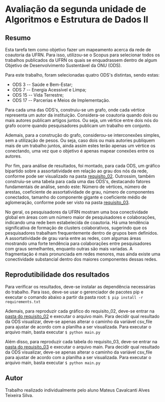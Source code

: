 # Avaliação da segunda unidade de Algoritmos e Estrutura de Dados II

## Resumo
Esta tarefa tem como objetivo fazer um mapeamento acerca da rede de coautoria da UFRN. Para isso, utilizou-se o Scopus para selecionar todos os trabalhos publicados da UFRN os quais se enquadrassem dentro de algum Objetivo de Desenvolvimento Sustentável da ONU (ODS).

Para este trabalho, foram selecionadas quatro ODS's distintas, sendo estas:
- ODS 3 -- Saúde e Bem-Estar;
- ODS 7 -- Energia Acessível e Limpa;
- ODS 15 -- Vida Terrestre;
- ODS 17 -- Parcerias e Meios de Implementação.

Para cada uma das ODS's, construiu-se um grafo, onde cada vértice representa um autor da instituição. Considera-se coautoria quando dois ou mais autores publicam artigos juntos. Ou seja, um vértice entre dois nós do grafo ocorre quando pesquisadores publicam um trabalho em conjunto.

Ademais, para a construção do grafo, considerou-se interconexões simples, sem a utilização de pesos. Ou seja, caso dois ou mais autories publiquem mais de um trabalho juntos, ainda assim estes terão apenas um vértice os conectando, uma vez que o objetivo é apenas mapear conexões entre os autores.

Por fim, para análise de resultados, foi montado, para cada ODS, um gráfico bipartido sobre a assortatividade em relação ao grau dos nós da rede, conforme pode ser visualizado na pasta [requisito_02](./requisito_02/). Outrossim, também construiu-se uma tabela para cada uma das ODS's, destacando fatores fundamentais de análise, sendo este: Número de vértices, número de arestas, coeficiente de assortatividade de grau, número de componentes conectados, tamanho do componente gigante e coeficiente médio de aglomeração, conforme pode ser visto na pasta [requisito_03](./requisito_03/).

No geral, os pesquisadores da UFRN mostram uma boa conectividade global em áreas com um número maior de pesquisadores e colaborações, indicando uma rede bem estabelecida de coautoria. Há uma tendência significativa de formação de clusters colaborativos, sugerindo que os pesquisadores trabalham frequentemente dentro de grupos bem definidos. A assortatividade de grau varia entre as redes, com algumas áreas mostrando uma forte tendência para colaborações entre pesquisadores com graus semelhantes, enquanto outras são mais variadas. A fragmentação é mais pronunciada em redes menores, mas ainda existe uma conectividade substancial dentro dos maiores componentes dessas redes.

## Reprodutibilidade dos resultados

Para verificar os resultados, deve-se instalar as dependência necessárias do trabalho. Para isso, deve-se usar o gerenciador de pacotes pip e executar o comando abaixo a partir da pasta root:
`
 $ pip install -r requirements.txt
`

Ademais, para reproduzir cada gráfico do requisito_02, deve-se entrar na [pasta do requisito_02](./requisito_02/) e executar o arquivo main. Para decidir qual resultado da ODS visualizar, deve-se apenas alterar o caminho da variável csv_file para ajustar de acordo com a planilha a ser visualizada. Para executar o arquivo main, basta executar
`
 $ python main.py
`

Além disso, para reproduzir cada tabela do requisito_03, deve-se entrar na [pasta do requisito_03](./requisito_03/) e executar o arquivo main. Para decidir qual resultado da ODS visualizar, deve-se apenas alterar o caminho da variável csv_file para ajustar de acordo com a planilha a ser visualizada. Para executar o arquivo main, basta executar
`
 $ python main.py
`

## Autor
Trabalho realizado individualmente pelo aluno Mateus Cavalcanti Alves Teixeira Silva.